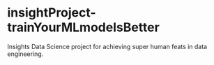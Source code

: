 # insightProject-trainYourMLmodelsBetter
Insights Data Science project for achieving super human feats in data engineering. 
